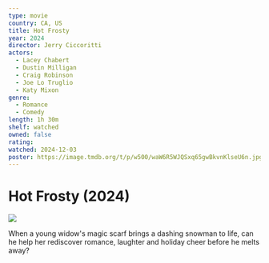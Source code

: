 ```yaml
---
type: movie
country: CA, US
title: Hot Frosty
year: 2024
director: Jerry Ciccoritti
actors:
  - Lacey Chabert
  - Dustin Milligan
  - Craig Robinson
  - Joe Lo Truglio
  - Katy Mixon
genre:
  - Romance
  - Comedy
length: 1h 30m
shelf: watched
owned: false
rating:
watched: 2024-12-03
poster: https://image.tmdb.org/t/p/w500/waW6R5WJQSxq65gwBkvnKlseU6n.jpg
---
```


# Hot Frosty (2024)

![](https://image.tmdb.org/t/p/w500/waW6R5WJQSxq65gwBkvnKlseU6n.jpg)

When a young widow's magic scarf brings a dashing snowman to life, can he help her rediscover romance, laughter and holiday cheer before he melts away?